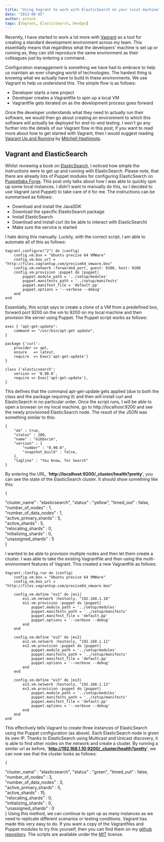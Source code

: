 ```yaml
---
title: "Using Vagrant to work with ElasticSearch on your local machine"
date: "2013-08-05"
author: pstack
tags: [Vagrant, ElasticSearch, DevOps]
---
```


Recently, I have started to work a lot more with [Vagrant](http://www.vagrantup.com/) as a tool for creating a standard development environment across my team. This essentially means that regardless what the developers' machine is set up or running as, they can still reproduce the same environment as their colleagues just by entering a command.

Configuration managgement is something we have had to embrace to help us maintain an ever changing world of technologies. The hardest thing is knowing what we actually have to build in these environments. We use Vagrant to help us understand this. The simple flow is as follows:

- Developer starts a new project
- Developer creates a Vagrantfile to spin up a local VM
- Vagrantfile gets iterated on as the development process goes forward

Once the developer understands what they need to actually run their software, we would then go about creating an environment to which this software will actually be deployed for end-to-end testing. I won't go any further into the details of our Vagrant flow in this post, if you want to read more about how to get started with Vagrant, then I would suggest reading [Vagrant Up and Running](http://shop.oreilly.com/product/0636920026358.do) by [Mitchell Hashimoto](https://twitter.com/mitchellh).

## Vagrant and ElasticSearch

Whilst reviewing a book on [ElasticSearch](http://www.elasticsearch.org/), I noticed how simple the instructions were to get up and running with ElasticSearch. Please note, that there are already lots of Puppet modules for configuring ElasticSearch on [Puppetlabs Forge](http://forge.puppetlabs.com/modules?q=elasticsearch). This post only talks about how I was able to quickly spin up some local instances. I didn't want to manually do this, so I decided to use Vagrant (and Puppet) to take care of it for me. The instructions can be summarised as follows:

- Download and install the JavaSDK
- Download the specific ElasticSearch package
- Install ElasticSearch
- Download and install curl (to be able to interact with ElasticSearch)
- Make sure the service is started

I hate doing this manually. Luckily, with the correct script, I am able to automate all of this as follows:

    Vagrant.configure("2") do |config|
        config.vm.box = "Ubuntu precise 64 VMWare"
        config.vm.box_url = "http://files.vagrantup.com/precise64_vmware.box"
        config.vm.network :forwarded_port, guest: 9200, host: 9200
        config.vm.provision :puppet do |puppet|
            puppet.module_path = '../setup/modules'
            puppet.manifests_path = '../setup/manifests'
            puppet.manifest_file = 'default.pp'
            puppet.options = '--verbose --debug'
        end
    end

Essentially, this script says to create a clone of a VM from a predefined box, forward port 9200 on the vm to 9200 on my local machine and then provision the server using Puppet. The Puppet script works as follows:

    exec { "apt-get-update":
        command => "/usr/bin/apt-get update",
    }

    package {'curl':
        provider => apt,
        ensure   => latest,
        require  => Exec['apt-get-update']
    }

    class {'elasticsearch':
        version => '0.90.0',
        require => Exec['apt-get-update'],
    }

This defines that the command apt-get-update gets applied (due to both the class and the package requiring it) and then will install curl and ElasticSearch in no particular order. Once the script runs, I will be able to open a browser on my local machine, go to http://localhost:9200 and see the newly provisioned ElasticSearch node. The result of the JSON was something similar to this:

    {
        "ok" : true,
        "status" : 200,
        "name" : "Gibborim",
        "version" : {
    	    "number" : "0.90.0",
    	    "snapshot_build" : false,
        },
        "tagline" : "You Know, for Search"
    }

By entering the URL, '**http://localhost:9200/\_cluster/health?pretty**', you can see the state of the ElasticSearch cluster. It should show something like this:

    {

"cluster_name" : "elasticsearch",
"status" : "yellow",
"timed_out" : false,
"number_of_nodes" : 1,  
 "number_of_data_nodes" : 1,  
 "active_primary_shards" : 5,  
 "active_shards" : 5,  
 "relocating_shards" : 0,  
 "initializing_shards" : 0,  
 "unassigned_shards" : 5  
 }

I wanted to be able to provision multiple nodes and then let them create a cluster. I was able to take the existing Vagrantfile and then using the multi-environment features of Vagrant. This created a new Vagrantfile as follows:

    Vagrant::Config.run do |config|
        config.vm.box = "Ubuntu precise 64 VMWare"
        config.vm.box_url = "http://files.vagrantup.com/precise64_vmware.box"

        config.vm.define "es1" do |es1|
            es1.vm.network :hostonly, "192.168.1.10"
            es1.vm.provision :puppet do |puppet|
                puppet.module_path = '../setup/modules'
                puppet.manifests_path = '../setup/manifests'
                puppet.manifest_file = 'default.pp'
                puppet.options = '--verbose --debug'
            end
    	end

    	config.vm.define "es2" do |es2|
        	es2.vm.network :hostonly, "192.168.1.11"
        	es2.vm.provision :puppet do |puppet|
            	puppet.module_path = '../setup/modules'
            	puppet.manifests_path = '../setup/manifests'
            	puppet.manifest_file = 'default.pp'
            	puppet.options = '--verbose --debug'
        	end
    	end

    	config.vm.define "es3" do |es3|
        	es3.vm.network :hostonly, "192.168.1.12"
        	es3.vm.provision :puppet do |puppet|
            	puppet.module_path = '../setup/modules'
            	puppet.manifests_path = '../setup/manifests'
            	puppet.manifest_file = 'default.pp'
            	puppet.options = '--verbose --debug'
        	end
    	end
    end

This effectively tells Vagrant to create three instances of ElasticSearch using the Puppet configuration (as above). Each ElasticSearch node is given its own IP. Thanks to ElasticSearch using Multicast and Unicast discovery, it is able to find other nodes on the network and create a cluster. By running a similar url as before, '**http://192.168.1.10:9200/_cluster/health?pretty**', we can now see that the cluster looks as follows:

    {

"cluster_name" : "elasticsearch",
"status" : "green",
"timed_out" : false,
"number_of_nodes" : 3,  
 "number_of_data_nodes" : 3,  
 "active_primary_shards" : 5,  
 "active_shards" : 15,  
 "relocating_shards" : 0,  
 "initializing_shards" : 0,  
 "unassigned_shards" : 0  
 }
Using this method, we can continue to spin up as many instances as we need to replicate different scenarios or testing conditions. Vagrant has made this very easy to do. If you want a copy of the Vagrantfiles and Puppet modules to try this yourself, then you can find them on my [github repository](https://github.com/stack72/vagrant-examples/tree/master/elasticsearch). The scripts are available under the [MIT](http://opensource.org/licenses/MIT) license.
